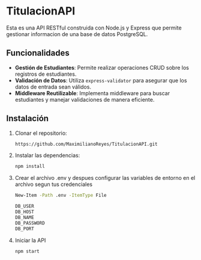 # TitulacionAPI

Esta es una API RESTful construida con Node.js y Express que permite gestionar informacion de una base de datos PostgreSQL.

## Funcionalidades

- **Gestión de Estudiantes**: Permite realizar operaciones CRUD sobre los registros de estudiantes.
- **Validación de Datos**: Utiliza `express-validator` para asegurar que los datos de entrada sean válidos.
- **Middleware Reutilizable**: Implementa middleware para buscar estudiantes y manejar validaciones de manera eficiente.

## Instalación

1. Clonar el repositorio:

    ```bash
    https://github.com/MaximilianoReyes/TitulacionAPI.git
    ```

2. Instalar las dependencias:

    ```bash
    npm install
    ```

3. Crear el archivo .env y despues configurar las variables de entorno en el archivo segun tus credenciales 

    ```bash
    New-Item -Path .env -ItemType File

    DB_USER
    DB_HOST
    DB_NAME
    DB_PASSWORD
    DB_PORT
    ``` 

4. Iniciar la API

    ```bash
    npm start
    ```

